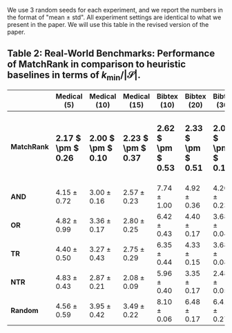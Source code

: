We use 3 random seeds for each experiment, and we report the numbers in the format of "mean $\pm$ std". All experiment settings are identical to what we present in the paper. We will use this table in the revised version of the paper.


## Table 2: Real-World Benchmarks: Performance of MatchRank in comparison to heuristic baselines in terms of $k_{\text{min}} / | \mathcal{S}|$.


| | Medical (5) | Medical (10) | Medical (15) | Bibtex (10) | Bibtex (20) | Bibtex (30) | Delicious (10) | Delicious (30) | Delicious (50) | TMC2007 (30) | TMC2007 (50) | TMC2007 (70) | Mediamill (10) | Mediamill (30) | Mediamill (50) | Bookmarks (10) | Bookmarks (30) | Bookmarks (50) |
| ---- | ------------- | ------------ | ------------ | ----------- | ---------- | ---------- | -------------- | -------------- | -------------- | ------------ | ------------ | ------------ | -------------- | -------------- | -------------- | -------------- | -------------- | -------------- |
| **MatchRank** | <h3>**2.17 $ \pm $ 0.26**</h3> |  <h3>**2.00 $ \pm $ 0.10**</h3>  |  <h3>**2.23 $ \pm $ 0.37**</h3> |  <h3>**2.62 $ \pm $ 0.53**</h3>  |  <h3>**2.33 $ \pm $ 0.51**</h3>  | <h3>**2.07 $ \pm $ 0.12**</h3>  | <h3>**1.09 $ \pm $ 0.07**</h3>  |  <h3>**1.05 $ \pm $ 0.01**</h3>  |  <h3>**1.07 $ \pm $ 0.01**</h3>   |  <h3>**1.24 $ \pm $ 0.09**</h3>  | <h3>**1.30 $ \pm $ 0.04**</h3>  | <h3>**1.29 $ \pm $ 0.01**</h3> | <h3>**1.03 $ \pm $ 0.00**</h3> | <h3>**1.07 $ \pm $ 0.03**</h3> | <h3>**1.11 $ \pm $ 0.01**</h3> |   <h3>**4.66 $ \pm $ 0.29**</h3>   | <h3>**3.60 $ \pm $ 0.44**</h3> |  <h3>**3.70 $ \pm $ 0.13**</h3> |
| **AND** | $4.15 \pm 0.72$ |   $3.00 \pm 0.16$  |  $2.57 \pm 0.23$  |   $7.74 \pm 1.00$ |  $4.92 \pm 0.36$  | $4.20 \pm 0.23$  | $1.68 \pm 0.06$    | $1.94 \pm 0.17$ |   $1.69 \pm 0.03$  |  $13.68 \pm 1.47$  | $9.71 \pm 1.09$ | $ 7.72  \pm  1.24 $  | $1.84 \pm 0.11$  |  $2.07 \pm 0.21$ | $2.06  \pm  0.03$ |  $68.60 \pm 1.83$  |  $26.95 \pm 4.57$ |  $24.81 \pm 0.92$ |
| **OR** | $4.82 \pm 0.99$ | $3.36 \pm 0.17$  |  $2.80 \pm 0.25$ |       $6.42 \pm 0.43$  | $4.40 \pm 0.17$   |  $3.68 \pm 0.04$ | $2.49 \pm 0.11$   |   $2.10 \pm 0.09$   | $2.05 \pm 0.08$  | $3.18 \pm 0.42$  | $3.31 \pm 0.16$ |  $ 3.49 \pm 0.48 $ |    $2.77 \pm 0.29$  | $2.66 \pm 0.29$ |   $2.22  \pm  0.10$ |   $20.12 \pm 1.56$   |  $10.95 \pm 0.62$  |  $8.93 \pm 0.68$  |
| **TR** |   $4.40 \pm 0.50$    |   $3.27 \pm 0.43$  | $2.75 \pm 0.29$ |   $6.35 \pm 0.44$  |  $4.33 \pm 0.15$  |  $3.68 \pm 0.08$  | $2.21 \pm 0.29$  |  $2.11 \pm 0.10$   |  $1.98 \pm 0.05$  | $8.71 \pm 0.25$  | $6.26 \pm 0.25$  |  $5.34 \pm 0.21$ |   $3.12 \pm 0.17$  | $2.27 \pm 0.11$ |   $2.11  \pm  0.05$ |   $19.63 \pm 2.01$   |  $11.64 \pm 0.60$ | $9.23 \pm 0.43$  |
| **NTR** |  $4.83 \pm 0.43$   |   $2.87 \pm 0.21$   | $2.08 \pm 0.09$ | $5.96 \pm 0.40$  | $3.35 \pm 0.17$  | $2.48 \pm 0.05$ |  $1.52 \pm 0.25$  |   $1.52 \pm 0.26$    |  $1.50 \pm 0.01$  |  $1.82 \pm 0.09$ | $1.48 \pm 0.08$ |  $1.38 \pm 0.08$  | $2.63 \pm 0.24$  |  $1.67 \pm 0.03$ |     $1.49  \pm  0.04$ |   $22.71 \pm 2.40$  | $10.13 \pm 0.73$ | $7.02 \pm 0.23$ |
| **Random** |  $4.56 \pm 0.59$   | $3.95 \pm 0.42$ | $3.49 \pm 0.22$ |   $8.10 \pm 0.06$  |  $6.48 \pm 0.17$ | $6.41 \pm 0.27$ | $1.37 \pm 0.02$   |  $1.42 \pm 0.06$   |  $1.39 \pm 0.04$  | $4.37 \pm 0.05$ | $3.79 \pm 0.05$ |  $3.49 \pm 0.10$  |  $2.74 \pm 0.48$ | $2.46 \pm 0.31$ |  $2.80  \pm  0.14$ |     $13.78 \pm 0.69$ | $11.93  \pm  0.50$ |  $13.14  \pm  0.57$ |
